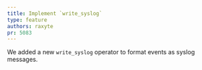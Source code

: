 ```yaml
---
title: Implement `write_syslog`
type: feature
authors: raxyte
pr: 5083
---
```


We added a new `write_syslog` operator to format events as syslog messages.
